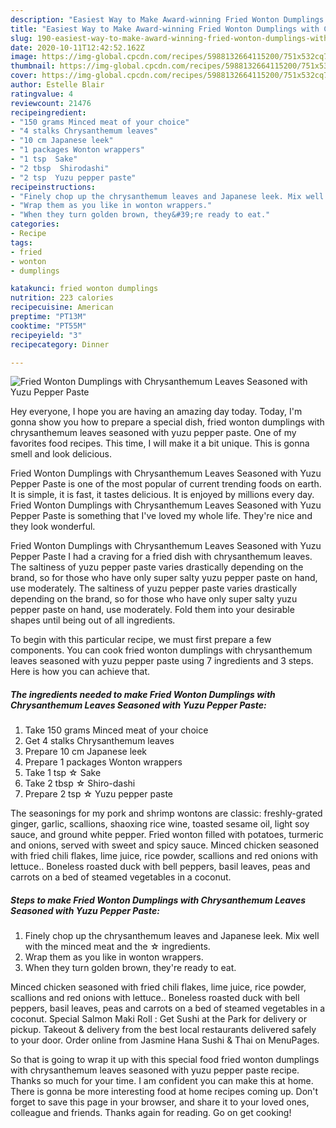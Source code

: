 ```yaml
---
description: "Easiest Way to Make Award-winning Fried Wonton Dumplings with Chrysanthemum Leaves Seasoned with Yuzu Pepper Paste"
title: "Easiest Way to Make Award-winning Fried Wonton Dumplings with Chrysanthemum Leaves Seasoned with Yuzu Pepper Paste"
slug: 190-easiest-way-to-make-award-winning-fried-wonton-dumplings-with-chrysanthemum-leaves-seasoned-with-yuzu-pepper-paste
date: 2020-10-11T12:42:52.162Z
image: https://img-global.cpcdn.com/recipes/5988132664115200/751x532cq70/fried-wonton-dumplings-with-chrysanthemum-leaves-seasoned-with-yuzu-pepper-paste-recipe-main-photo.jpg
thumbnail: https://img-global.cpcdn.com/recipes/5988132664115200/751x532cq70/fried-wonton-dumplings-with-chrysanthemum-leaves-seasoned-with-yuzu-pepper-paste-recipe-main-photo.jpg
cover: https://img-global.cpcdn.com/recipes/5988132664115200/751x532cq70/fried-wonton-dumplings-with-chrysanthemum-leaves-seasoned-with-yuzu-pepper-paste-recipe-main-photo.jpg
author: Estelle Blair
ratingvalue: 4
reviewcount: 21476
recipeingredient:
- "150 grams Minced meat of your choice"
- "4 stalks Chrysanthemum leaves"
- "10 cm Japanese leek"
- "1 packages Wonton wrappers"
- "1 tsp  Sake"
- "2 tbsp  Shirodashi"
- "2 tsp  Yuzu pepper paste"
recipeinstructions:
- "Finely chop up the chrysanthemum leaves and Japanese leek. Mix well with the minced meat and the ☆ ingredients."
- "Wrap them as you like in wonton wrappers."
- "When they turn golden brown, they&#39;re ready to eat."
categories:
- Recipe
tags:
- fried
- wonton
- dumplings

katakunci: fried wonton dumplings 
nutrition: 223 calories
recipecuisine: American
preptime: "PT13M"
cooktime: "PT55M"
recipeyield: "3"
recipecategory: Dinner

---
```



![Fried Wonton Dumplings with Chrysanthemum Leaves Seasoned with Yuzu Pepper Paste](https://img-global.cpcdn.com/recipes/5988132664115200/751x532cq70/fried-wonton-dumplings-with-chrysanthemum-leaves-seasoned-with-yuzu-pepper-paste-recipe-main-photo.jpg)

Hey everyone, I hope you are having an amazing day today. Today, I'm gonna show you how to prepare a special dish, fried wonton dumplings with chrysanthemum leaves seasoned with yuzu pepper paste. One of my favorites food recipes. This time, I will make it a bit unique. This is gonna smell and look delicious.

Fried Wonton Dumplings with Chrysanthemum Leaves Seasoned with Yuzu Pepper Paste is one of the most popular of current trending foods on earth. It is simple, it is fast, it tastes delicious. It is enjoyed by millions every day. Fried Wonton Dumplings with Chrysanthemum Leaves Seasoned with Yuzu Pepper Paste is something that I've loved my whole life. They're nice and they look wonderful.

Fried Wonton Dumplings with Chrysanthemum Leaves Seasoned with Yuzu Pepper Paste I had a craving for a fried dish with chrysanthemum leaves. The saltiness of yuzu pepper paste varies drastically depending on the brand, so for those who have only super salty yuzu pepper paste on hand, use moderately. The saltiness of yuzu pepper paste varies drastically depending on the brand, so for those who have only super salty yuzu pepper paste on hand, use moderately. Fold them into your desirable shapes until being out of all ingredients.


To begin with this particular recipe, we must first prepare a few components. You can cook fried wonton dumplings with chrysanthemum leaves seasoned with yuzu pepper paste using 7 ingredients and 3 steps. Here is how you can achieve that.

<!--inarticleads1-->

##### The ingredients needed to make Fried Wonton Dumplings with Chrysanthemum Leaves Seasoned with Yuzu Pepper Paste:

1. Take 150 grams Minced meat of your choice
1. Get 4 stalks Chrysanthemum leaves
1. Prepare 10 cm Japanese leek
1. Prepare 1 packages Wonton wrappers
1. Take 1 tsp ☆ Sake
1. Take 2 tbsp ☆ Shiro-dashi
1. Prepare 2 tsp ☆ Yuzu pepper paste


The seasonings for my pork and shrimp wontons are classic: freshly-grated ginger, garlic, scallions, shaoxing rice wine, toasted sesame oil, light soy sauce, and ground white pepper. Fried wonton filled with potatoes, turmeric and onions, served with sweet and spicy sauce. Minced chicken seasoned with fried chili flakes, lime juice, rice powder, scallions and red onions with lettuce.. Boneless roasted duck with bell peppers, basil leaves, peas and carrots on a bed of steamed vegetables in a coconut. 

<!--inarticleads2-->

##### Steps to make Fried Wonton Dumplings with Chrysanthemum Leaves Seasoned with Yuzu Pepper Paste:

1. Finely chop up the chrysanthemum leaves and Japanese leek. Mix well with the minced meat and the ☆ ingredients.
1. Wrap them as you like in wonton wrappers.
1. When they turn golden brown, they&#39;re ready to eat.


Minced chicken seasoned with fried chili flakes, lime juice, rice powder, scallions and red onions with lettuce.. Boneless roasted duck with bell peppers, basil leaves, peas and carrots on a bed of steamed vegetables in a coconut. Special Salmon Maki Roll : Get Sushi at the Park for delivery or pickup. Takeout &amp; delivery from the best local restaurants delivered safely to your door. Order online from Jasmine Hana Sushi &amp; Thai on MenuPages. 

So that is going to wrap it up with this special food fried wonton dumplings with chrysanthemum leaves seasoned with yuzu pepper paste recipe. Thanks so much for your time. I am confident you can make this at home. There is gonna be more interesting food at home recipes coming up. Don't forget to save this page in your browser, and share it to your loved ones, colleague and friends. Thanks again for reading. Go on get cooking!
